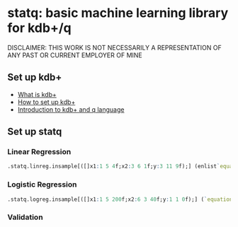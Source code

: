 # statq: basic machine learning library for kdb+/q

DISCLAIMER: THIS WORK IS NOT NECESSARILY A REPRESENTATION OF ANY PAST OR CURRENT EMPLOYER OF MINE

## Set up kdb+

- [What is kdb+](https://en.wikipedia.org/wiki/Kdb+)
- [How to set up kdb+](https://code.kx.com/q/)
- [Introduction to kdb+ and q language](https://code.kx.com/q4m3/)

## Set up statq

### Linear Regression
```q
.statq.linreg.insample[([]x1:1 5 4f;x2:3 6 1f;y:3 11 9f);] (enlist`equation)!(enlist"y~intercept+x1")
```
### Logistic Regression
```q
.statq.logreg.insample[([]x1:1 5 200f;x2:6 3 40f;y:1 1 0f);] (`equation`iterations`step)!("y~intercept+x1+x2";10000;0.1)
```
### Validation
